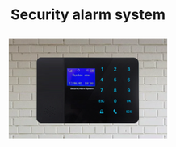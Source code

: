 <h1 align="center">Security alarm system </a> 
<h2 align="center"><img src="2.png" height="200"/></h2>

